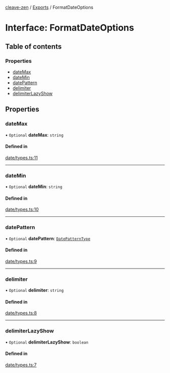 [cleave-zen](../README.md) / [Exports](../modules.md) / FormatDateOptions

# Interface: FormatDateOptions

## Table of contents

### Properties

- [dateMax](FormatDateOptions.md#datemax)
- [dateMin](FormatDateOptions.md#datemin)
- [datePattern](FormatDateOptions.md#datepattern)
- [delimiter](FormatDateOptions.md#delimiter)
- [delimiterLazyShow](FormatDateOptions.md#delimiterlazyshow)

## Properties

### dateMax

• `Optional` **dateMax**: `string`

#### Defined in

[date/types.ts:11](https://github.com/nosir/cleave-zen/blob/aec57aa/src/date/types.ts#L11)

___

### dateMin

• `Optional` **dateMin**: `string`

#### Defined in

[date/types.ts:10](https://github.com/nosir/cleave-zen/blob/aec57aa/src/date/types.ts#L10)

___

### datePattern

• `Optional` **datePattern**: [`DatePatternType`](../modules.md#datepatterntype)

#### Defined in

[date/types.ts:9](https://github.com/nosir/cleave-zen/blob/aec57aa/src/date/types.ts#L9)

___

### delimiter

• `Optional` **delimiter**: `string`

#### Defined in

[date/types.ts:8](https://github.com/nosir/cleave-zen/blob/aec57aa/src/date/types.ts#L8)

___

### delimiterLazyShow

• `Optional` **delimiterLazyShow**: `boolean`

#### Defined in

[date/types.ts:7](https://github.com/nosir/cleave-zen/blob/aec57aa/src/date/types.ts#L7)

